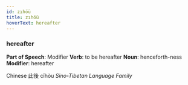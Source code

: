 ```yaml
---
id: zıhöü
title: zıhöü
hoverText: hereafter
---
```


### hereafter

**Part of Speech**: Modifier
**Verb**: to be hereafter
**Noun**: henceforth-ness
**Modifier**: hereafter

Chinese 此後 cǐhòu 
*Sino-Tibetan Language Family*